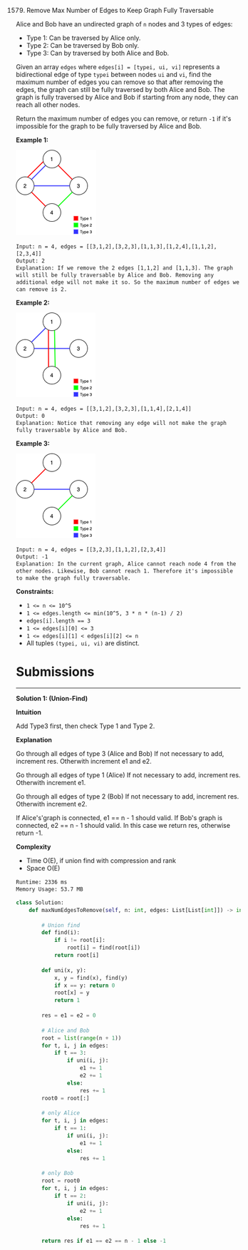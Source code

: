 1579. Remove Max Number of Edges to Keep Graph Fully Traversable

Alice and Bob have an undirected graph of `n` nodes and 3 types of edges:

* Type 1: Can be traversed by Alice only.
* Type 2: Can be traversed by Bob only.
* Type 3: Can by traversed by both Alice and Bob.

Given an array `edges` where `edges[i] = [typei, ui, vi]` represents a bidirectional edge of type `typei` between nodes `ui` and `vi`, find the maximum number of edges you can remove so that after removing the edges, the graph can still be fully traversed by both Alice and Bob. The graph is fully traversed by Alice and Bob if starting from any node, they can reach all other nodes.

Return the maximum number of edges you can remove, or return `-1` if it's impossible for the graph to be fully traversed by Alice and Bob.

 

**Example 1:**

![1579_ex1.png](img/1579_ex1.png)
```
Input: n = 4, edges = [[3,1,2],[3,2,3],[1,1,3],[1,2,4],[1,1,2],[2,3,4]]
Output: 2
Explanation: If we remove the 2 edges [1,1,2] and [1,1,3]. The graph will still be fully traversable by Alice and Bob. Removing any additional edge will not make it so. So the maximum number of edges we can remove is 2.
```

**Example 2:**

![1579_ex2.png](img/1579_ex2.png)
```
Input: n = 4, edges = [[3,1,2],[3,2,3],[1,1,4],[2,1,4]]
Output: 0
Explanation: Notice that removing any edge will not make the graph fully traversable by Alice and Bob.
```

**Example 3:**

![1579_ex3.png](img/1579_ex3.png)
```
Input: n = 4, edges = [[3,2,3],[1,1,2],[2,3,4]]
Output: -1
Explanation: In the current graph, Alice cannot reach node 4 from the other nodes. Likewise, Bob cannot reach 1. Therefore it's impossible to make the graph fully traversable.
```

 

**Constraints:**

* `1 <= n <= 10^5`
* `1 <= edges.length <= min(10^5, 3 * n * (n-1) / 2)`
* `edges[i].length == 3`
* `1 <= edges[i][0] <= 3`
* `1 <= edges[i][1] < edges[i][2] <= n`
* All tuples `(typei, ui, vi)` are distinct.


# Submissions
---
**Solution 1: (Union-Find)**

**Intuition**

Add Type3 first, then check Type 1 and Type 2.


**Explanation**

Go through all edges of type 3 (Alice and Bob)
If not necessary to add, increment res.
Otherwith increment e1 and e2.

Go through all edges of type 1 (Alice)
If not necessary to add, increment res.
Otherwith increment e1.

Go through all edges of type 2 (Bob)
If not necessary to add, increment res.
Otherwith increment e2.

If Alice's'graph is connected, e1 == n - 1 should valid.
If Bob's graph is connected, e2 == n - 1 should valid.
In this case we return res,
otherwise return -1.


**Complexity**

* Time O(E), if union find with compression and rank
* Space O(E)

```
Runtime: 2336 ms
Memory Usage: 53.7 MB
```
```python
class Solution:
    def maxNumEdgesToRemove(self, n: int, edges: List[List[int]]) -> int:
        
        # Union find
        def find(i):
            if i != root[i]:
                root[i] = find(root[i])
            return root[i]

        def uni(x, y):
            x, y = find(x), find(y)
            if x == y: return 0
            root[x] = y
            return 1

        res = e1 = e2 = 0

        # Alice and Bob
        root = list(range(n + 1))
        for t, i, j in edges:
            if t == 3:
                if uni(i, j):
                    e1 += 1
                    e2 += 1
                else:
                    res += 1
        root0 = root[:]

        # only Alice
        for t, i, j in edges:
            if t == 1:
                if uni(i, j):
                    e1 += 1
                else:
                    res += 1

        # only Bob
        root = root0
        for t, i, j in edges:
            if t == 2:
                if uni(i, j):
                    e2 += 1
                else:
                    res += 1

        return res if e1 == e2 == n - 1 else -1
```